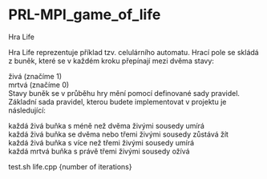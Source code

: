 # PRL-MPI_game_of_life

Hra Life

Hra Life reprezentuje příklad tzv. celulárního automatu. Hrací pole se skládá z buněk, které se v každém kroku přepínají mezi dvěma stavy:   

živá (značíme 1)  
mrtvá (značíme 0)  
Stavy buněk se v průběhu hry mění pomocí definované sady pravidel. Základní sada pravidel, kterou budete implementovat v projektu je následující:  

každá živá buňka s méně než dvěma živými sousedy umírá   
každá živá buňka se dvěma nebo třemi živými sousedy zůstává žít   
každá živá buňka s více než třemi živými sousedy umírá   
každá mrtvá buňka s právě třemi živými sousedy ožívá  


test.sh life.cpp {number of iterations}
